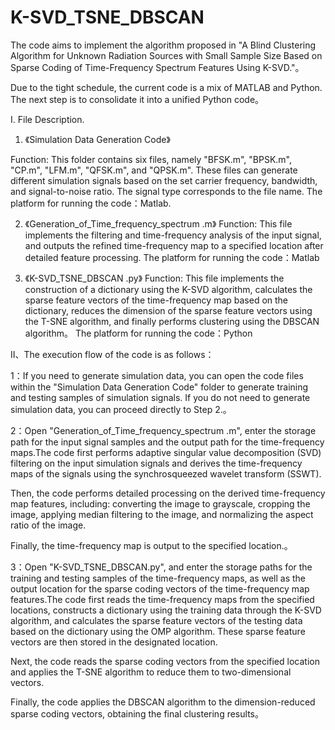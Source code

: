 # K-SVD_TSNE_DBSCAN
  The code aims to implement the algorithm proposed in "A Blind Clustering Algorithm for Unknown Radiation Sources with Small Sample Size Based on Sparse Coding of Time-Frequency Spectrum Features Using K-SVD."。

  Due to the tight schedule, the current code is a mix of MATLAB and Python. The next step is to consolidate it into a unified Python code。

I. File Description.

  1. 《Simulation Data Generation Code》
   
  Function: This folder contains six files, namely "BFSK.m", "BPSK.m", "CP.m", "LFM.m", "QFSK.m", and 
            "QPSK.m". These files can generate different simulation signals based on  the set carrier 
            frequency, bandwidth, and signal-to-noise ratio. The signal type corresponds to the file name.
  The platform for running the code：Matlab.

  2. 《Generation_of_Time_frequency_spectrum .m》
   Function: This file implements the filtering and time-frequency analysis of the input signal, and 
             outputs the refined time-frequency map to a specified location after detailed feature 
             processing.
   The platform for running the code：Matlab
  
  3. 《K-SVD_TSNE_DBSCAN .py》
  Function: This file implements the construction of a dictionary using the K-SVD algorithm, calculates the 
            sparse feature vectors of the time-frequency map based on the dictionary, reduces the dimension 
            of the sparse feature vectors using the T-SNE algorithm, and finally performs clustering using 
            the DBSCAN algorithm。
  The platform for running the code：Python
   


II、The execution flow of the code is as follows：

1：If you need to generate simulation data, you can open the code files within the "Simulation Data 
   Generation Code" folder to generate training and testing samples of simulation signals. 
   If you do not need to generate simulation data, you can proceed directly to Step 2.。

2：Open "Generation_of_Time_frequency_spectrum .m", enter the storage path for the input signal samples and 
   the output path for the time-frequency maps.The code first performs adaptive singular value 
   decomposition (SVD) filtering on the input simulation signals and derives the time-frequency maps of the 
   signals using the synchrosqueezed wavelet transform (SSWT).
     
   Then, the code performs detailed processing on the derived time-frequency map features, including: 
   converting the image to grayscale, cropping the image, applying median filtering to the image, and 
   normalizing the aspect ratio of the image.

   Finally, the time-frequency map is output to the specified location.。

3：Open "K-SVD_TSNE_DBSCAN.py", and enter the storage paths for the training and testing samples of the 
   time-frequency maps, as well as the output location for the sparse coding vectors of the time-frequency 
   map features.The code first reads the time-frequency maps from the specified locations, constructs a 
   dictionary using the training data through the K-SVD algorithm, and calculates the sparse feature 
   vectors of the testing data based on the dictionary using the OMP algorithm. These sparse feature  
   vectors are then stored in the designated location.

   Next, the code reads the sparse coding vectors from the specified location and applies the T-SNE 
   algorithm to reduce them to two-dimensional vectors.

   Finally, the code applies the DBSCAN algorithm to the dimension-reduced sparse coding vectors, obtaining 
   the final clustering results。



